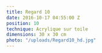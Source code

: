 ```yaml
---
title: Regard 10
date: 2016-10-17 04:55:00 Z
position: 10
technique: Acrylique sur toile
dimensions: 30 x 30 cm
photo: "/uploads/Regard10_hd.jpg"
---
```


